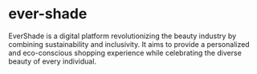 # ever-shade
EverShade is a digital platform revolutionizing the beauty industry by combining sustainability and inclusivity. It aims to provide a personalized and eco-conscious shopping experience while celebrating the diverse beauty of every individual.
